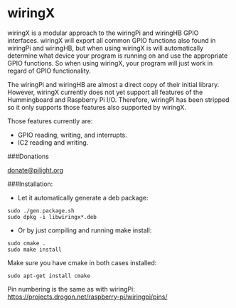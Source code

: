 wiringX
========

wiringX is a modular approach to the wiringPi and wiringHB GPIO interfaces.
wiringX will export all common GPIO functions also found in wiringPi and wiringHB, 
but when using wiringX is will automatically determine what device your program is
running on and use the appropriate GPIO functions. So when using wiringX, your 
program will just work in regard of GPIO functionality.

The wiringPi and wiringHB are almost a direct copy of their initial library.
However, wiringX currently does not yet support all features of the
Hummingboard and Raspberry Pi I/O. Therefore, wiringPi has been
stripped so it only supports those features also supported by wiringX.

Those features currently are:
- GPIO reading, writing, and interrupts.
- IC2 reading and writing.

###Donations

donate@pilight.org

###Installation:

* Let it automatically generate a deb package:
```
sudo ./gen.package.sh
sudo dpkg -i libwiringx*.deb
```
* Or by just compiling and running make install:
```
sudo cmake .
sudo make install
```
Make sure you have cmake in both cases installed:
```
sudo apt-get install cmake
```

Pin numbering is the same as with wiringPi:
https://projects.drogon.net/raspberry-pi/wiringpi/pins/